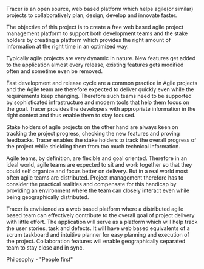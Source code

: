 Tracer is an open source, web based platform which helps agile(or similar) projects to collaboratively plan, design, develop and innovate faster.

The objective of this project is to create a free web based agile project management platform to support both development teams and the stake holders by creating a platform which provides the right amount of information at the right time in an optimized way.

Typically agile projects are very dynamic in nature. New features get added to the application almost every release, existing features gets modified often and sometime even be removed.

Fast development and release cycle are a common practice in Agile projects and the Agile team are therefore expected to deliver quickly even while the requirements keep changing. Therefore such teams need to be supported by sophisticated infrastructure and modern tools that help them focus on the goal.
Tracer provides the developers with appropriate information in the right context and thus enable them to stay focused.

Stake holders of agile projects on the other hand are always keen on tracking the project progress, checking the new features and proving feedbacks.
Tracer enables the stake holders to track the overall progress of the project while shielding them from too much technical information.

Agile teams, by definition, are flexible and goal oriented. Therefore in an ideal world, agile teams are expected to sit and work together so that they could self organize and focus better on delivery. But in a real world most often agile teams are distributed. Project management therefore has to consider the practical realities and compensate for this handicap by providing an environment where the team can closely interact even while being geographically distributed.

Tracer is envisioned as a web based platform where a distributed agile based team can effectively contribute to the overall goal of project delivery with little effort. The application will serve as a platform which will help track the user stories, task and defects. It will have web based equivalents of a scrum taskboard and intuitive planner for easy planning and execution of the project. Collaboration features will enable geographically separated team to stay close and in sync.


Philosophy - "People first"
